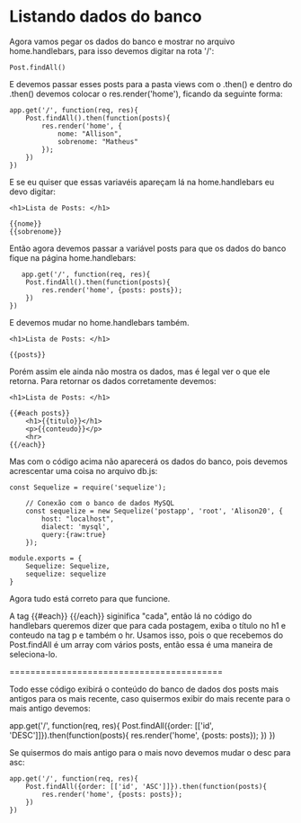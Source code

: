 # Listando dados do banco

Agora vamos pegar os dados do banco e mostrar no arquivo home.handlebars, para isso devemos digitar na rota '/':

    Post.findAll()

E devemos passar esses posts para a pasta views com o .then() e dentro do .then() devemos colocar o res.render('home'), ficando da seguinte forma:

    app.get('/', function(req, res){
        Post.findAll().then(function(posts){
            res.render('home', {
                nome: "Allison",
                sobrenome: "Matheus"
            });
        })
    })

E se eu quiser que essas variavéis apareçam lá na home.handlebars eu devo digitar:

    <h1>Lista de Posts: </h1>

    {{nome}}
    {{sobrenome}}

Então agora devemos passar a variável posts para que os dados do banco fique na página home.handlebars:

       app.get('/', function(req, res){
        Post.findAll().then(function(posts){
            res.render('home', {posts: posts});
        })
    })

E devemos mudar no home.handlebars também.

    <h1>Lista de Posts: </h1>

    {{posts}}

Porém assim ele ainda não mostra os dados, mas é legal ver o que ele retorna. Para retornar os dados corretamente devemos:

    <h1>Lista de Posts: </h1>

    {{#each posts}}
        <h1>{{titulo}}</h1>
        <p>{{conteudo}}</p>
        <hr>
    {{/each}}

Mas com o código acima não aparecerá os dados do banco, pois devemos acrescentar uma coisa no arquivo db.js:

    const Sequelize = require('sequelize');

        // Conexão com o banco de dados MySQL
        const sequelize = new Sequelize('postapp', 'root', 'Alison20', {
            host: "localhost",
            dialect: 'mysql',
            query:{raw:true}
        });

    module.exports = {
        Sequelize: Sequelize,
        sequelize: sequelize
    }

Agora tudo está correto para que funcione.

A tag {{#each}} {{/each}} siginifica "cada", então lá no código do handlebars queremos dizer que para cada postagem, exiba o título no h1 e conteudo na tag p e também o hr.
Usamos isso, pois o que recebemos do Post.findAll é um array com vários posts, então essa é uma maneira de seleciona-lo.

=========================================

Todo esse código exibirá o conteúdo do banco de dados dos posts mais antigos para os mais recente, caso quisermos exibir do mais recente para o mais antigo devemos:

 app.get('/', function(req, res){
        Post.findAll({order: [['id', 'DESC']]}).then(function(posts){
            res.render('home', {posts: posts});
        })
    })

Se quisermos do mais antigo para o mais novo devemos mudar o desc para asc:


    app.get('/', function(req, res){
        Post.findAll({order: [['id', 'ASC']]}).then(function(posts){
            res.render('home', {posts: posts});
        })
    })



